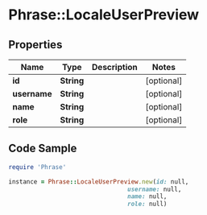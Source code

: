 # Phrase::LocaleUserPreview

## Properties

Name | Type | Description | Notes
------------ | ------------- | ------------- | -------------
**id** | **String** |  | [optional] 
**username** | **String** |  | [optional] 
**name** | **String** |  | [optional] 
**role** | **String** |  | [optional] 

## Code Sample

```ruby
require 'Phrase'

instance = Phrase::LocaleUserPreview.new(id: null,
                                 username: null,
                                 name: null,
                                 role: null)
```


